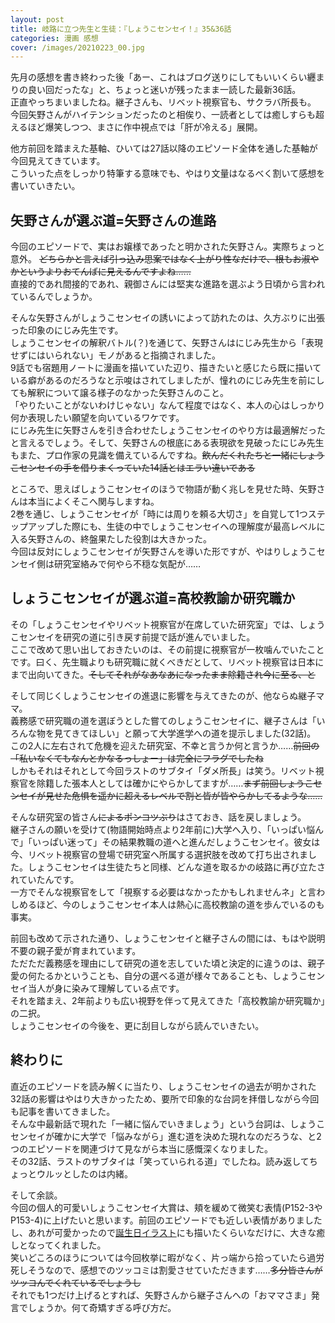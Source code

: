 ```yaml
---
layout: post
title: 岐路に立つ先生と生徒：『しょうこセンセイ！』35&36話
categories: 漫画 感想
cover: /images/20210223_00.jpg
---
```


先月の感想を書き終わった後「あー、これはブログ送りにしてもいいくらい纒まりの良い回だったな」と、ちょっと迷いが残ったまま一読した最新36話。  
正直やっちまいましたね。継子さんも、リベット視察官も、サクラバ所長も。  
今回矢野さんがハイテンションだったのと相俟り、一読者としては癒しすらも超えるほど爆笑しつつ、まさに作中視点では「肝が冷える」展開。

他方前回を踏まえた基軸、ひいては27話以降のエピソード全体を通した基軸が今回見えてきています。  
こういった点をしっかり特筆する意味でも、やはり文量はなるべく割いて感想を書いていきたい。

## 矢野さんが選ぶ道=矢野さんの進路

今回のエピソードで、実はお嬢様であったと明かされた矢野さん。実際ちょっと意外。
~~どちらかと言えば引っ込み思案ではなく上がり性なだけで、根もお淑やかというよりおてんばに見えるんですよね……~~  
直接的であれ間接的であれ、親御さんには堅実な進路を選ぶよう日頃から言われているんでしょうか。

そんな矢野さんがしょうこセンセイの誘いによって訪れたのは、久方ぶりに出張った印象のにじみ先生です。  
しょうこセンセイの解釈バトル(？)を通じて、矢野さんはにじみ先生から「表現せずにはいられない」モノがあると指摘されました。  
9話でも宿題用ノートに漫画を描いていた辺り、描きたいと感じたら既に描いている癖があるのだろうなと示唆はされてしましたが、憧れのにじみ先生を前にしても解釈について譲る様子のなかった矢野さんのこと。  
「やりたいことがないわけじゃない」なんて程度ではなく、本人の心はしっかり何か表現したい願望を向いているワケです。  
にじみ先生に矢野さんを引き合わせたしょうこセンセイのやり方は最適解だったと言えるでしょう。そして、矢野さんの根底にある表現欲を見破ったにじみ先生もまた、プロ作家の見識を備えているんですね。~~飲んだくれたちと一緒にしょうこセンセイの手を借りまくっていた14話とはエラい違いである~~

ところで、思えばしょうこセンセイのほうで物語が動く兆しを見せた時、矢野さんは本当によくそこへ関与しますね。  
2巻を通じ、しょうこセンセイが「時には周りを頼る大切さ」を自覚して1つステップアップした際にも、生徒の中でしょうこセンセイへの理解度が最高レベルに入る矢野さんの、終盤果たした役割は大きかった。  
今回は反対にしょうこセンセイが矢野さんを導いた形ですが、やはりしょうこセンセイ側は研究室絡みで何やら不穏な気配が……

## しょうこセンセイが選ぶ道=高校教諭か研究職か

その「しょうこセンセイやリベット視察官が在席していた研究室」では、しょうこセンセイを研究の道に引き戻す前提で話が進んでいました。  
ここで改めて思い出しておきたいのは、その前提に視察官が一枚噛んでいたことです。曰く、先生職よりも研究職に就くべきだとして、リベット視察官は日本にまで出向いてきた。~~そしてそれがなあなあになったまま除籍され今に至る、と~~  

そして同じくしょうこセンセイの進退に影響を与えてきたのが、他ならぬ継子ママ。  
義務感で研究職の道を選ぼうとした嘗てのしょうこセンセイに、継子さんは「いろんな物を見てきてほしい」と願って大学進学への道を提示しました(32話)。
この2人に左右されて危機を迎えた研究室、不幸と言うか何と言うか……~~前回の「私いなくてもなんとかなるっしょー」は完全にフラグでしたね~~   
しかもそれはそれとして今回ラストのサブタイ「ダメ所長」は笑う。リベット視察官を除籍した張本人としては確かにやらかしてますが……~~まず前回しょうこセンセイが見せた危惧を遥かに超えるレベルで割と皆が皆やらかしてるような……~~

そんな研究室の皆さん~~によるポンコツぶり~~はさておき、話を戻しましょう。  
継子さんの願いを受けて(物語開始時点より2年前に)大学へ入り、「いっぱい悩んで」「いっぱい迷って」その結果教職の道へと進んだしょうこセンセイ。彼女は今、リベット視察官の登場で研究室へ所属する選択肢を改めて打ち出されました。しょうこセンセイは生徒たちと同様、どんな道を取るかの岐路に再び立たされていたんです。  
一方でそんな視察官をして「視察する必要はなかったかもしれませんネ」と言わしめるほど、今のしょうこセンセイ本人は熱心に高校教諭の道を歩んでいるのも事実。

前回も改めて示された通り、しょうこセンセイと継子さんの間には、もはや説明不要の親子愛が育まれています。  
ただただ義務感を理由にして研究の道を志していた頃と決定的に違うのは、親子愛の何たるかということも、自分の選べる道が様々であることも、しょうこセンセイ当人が身に染みて理解している点です。  
それを踏まえ、2年前よりも広い視野を伴って見えてきた「高校教諭か研究職か」の二択。  
しょうこセンセイの今後を、更に刮目しながら読んでいきたい。

## 終わりに

直近のエピソードを読み解くに当たり、しょうこセンセイの過去が明かされた32話の影響はやはり大きかったため、要所で印象的な台詞を拝借しながら今回も記事を書いてきました。  
そんな中最新話で現れた「一緒に悩んでいきましょう」という台詞は、しょうこセンセイが確かに大学で「悩みながら」進む道を決めた現れなのだろうな、と2つのエピソードを関連づけて見ながら本当に感慨深くなりました。  
その32話、ラストのサブタイは「笑っていられる道」でしたね。読み返してちょっとウルッとしたのは内緒。

そして余談。  
今回の個人的可愛いしょうこセンセイ大賞は、頬を緩めて微笑む表情(P152-3やP153-4)に上げたいと思います。前回のエピソードでも近しい表情がありましたし、あれが可愛かったので[誕生日イラスト][Ref1]にも描いたくらいなだけに、大きな癒しとなってくれました。  
笑いどころのほうについては今回枚挙に暇がなく、片っ端から拾っていたら過労死しそうなので、感想でのツッコミは割愛させていただきます……~~多分皆さんがツッコんでくれているでしょうし~~  
それでも1つだけ上げるとすれば、矢野さんから継子さんへの「おママさま」発言でしょうか。何て奇矯すぎる呼び方だ。

[Ref1]: https://twitter.com/s6jrmany/status/1359518930641899528
